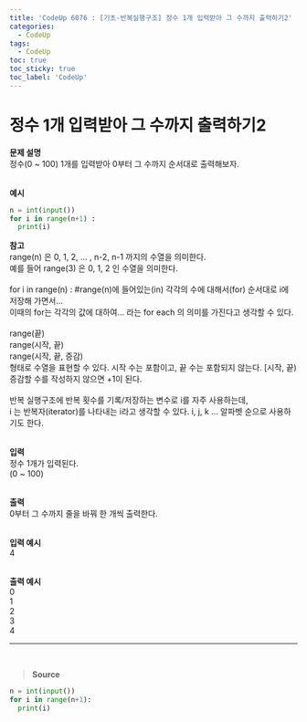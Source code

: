```yaml
---
title: 'CodeUp 6076 : [기초-반복실행구조] 정수 1개 입력받아 그 수까지 출력하기2'
categories:
  - CodeUp
tags:
  - CodeUp
toc: true
toc_sticky: true
toc_label: 'CodeUp'
---
```


# 정수 1개 입력받아 그 수까지 출력하기2

**문제 설명**  
정수(0 ~ 100) 1개를 입력받아 0부터 그 수까지 순서대로 출력해보자.  
<br>

**예시**

```python
n = int(input())
for i in range(n+1) :
  print(i)
```

**참고**  
range(n) 은 0, 1, 2, ... , n-2, n-1 까지의 수열을 의미한다.  
예를 들어 range(3) 은 0, 1, 2 인 수열을 의미한다.  
<br>
for i in range(n) : #range(n)에 들어있는(in) 각각의 수에 대해서(for) 순서대로 i에 저장해 가면서...  
이때의 for는 각각의 값에 대하여... 라는 for each 의 의미를 가진다고 생각할 수 있다.  
<br>
range(끝)  
range(시작, 끝)  
range(시작, 끝, 증감)  
형태로 수열을 표현할 수 있다. 시작 수는 포함이고, 끝 수는 포함되지 않는다. [시작, 끝)  
증감할 수를 작성하지 않으면 +1이 된다.  
<br>
반복 실행구조에 반복 횟수를 기록/저장하는 변수로 i를 자주 사용하는데,  
i 는 반복자(iterator)를 나타내는 i라고 생각할 수 있다. i, j, k ... 알파벳 순으로 사용하기도 한다.  
<br>

**입력**  
정수 1개가 입력된다.  
(0 ~ 100)  
<br>

**출력**  
0부터 그 수까지 줄을 바꿔 한 개씩 출력한다.  
<br>

**입력 예시**  
4  
<br>

**출력 예시**  
0  
1  
2  
3  
4

---

<br>

> **Source**

```python
n = int(input())
for i in range(n+1):
  print(i)
```
